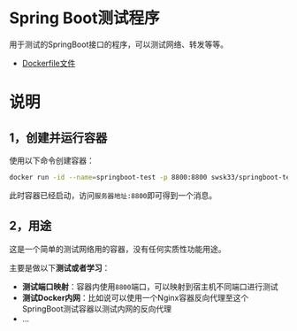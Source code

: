 # Spring Boot测试程序

用于测试的SpringBoot接口的程序，可以测试网络、转发等等。

- [Dockerfile文件](https://github.com/swsk33/dockerfiles-repo/blob/master/springboot-test/latest/Dockerfile)

# 说明

## 1，创建并运行容器

使用以下命令创建容器：

```bash
docker run -id --name=springboot-test -p 8800:8800 swsk33/springboot-test
```

此时容器已经启动，访问`服务器地址:8800`即可得到一个消息。

## 2，用途

这是一个简单的测试网络用的容器，没有任何实质性功能用途。

主要是做以下**测试或者学习**：

- **测试端口映射**：容器内使用`8800`端口，可以映射到宿主机不同端口进行测试
- **测试Docker内网**：比如说可以使用一个Nginx容器反向代理至这个SpringBoot测试容器以测试内网的反向代理
- ...